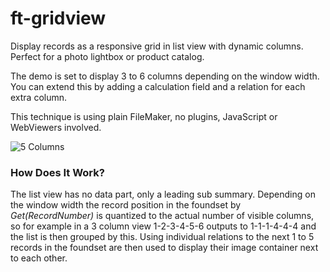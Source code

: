 # ft-gridview
Display records as a responsive grid in list view  with dynamic columns. Perfect for a photo lightbox or product catalog. 



The demo is set to display 3 to 6 columns depending on the window width. You can extend this by adding a calculation field and a relation for each extra column. 

This technique is using plain FileMaker, no plugins, JavaScript or WebViewers involved.

 ![5 Columns](doc/assets/screen5.png)

### How Does It Work?

The list view has no data part, only a leading sub summary. Depending on the window width the record position in the foundset by *Get(RecordNumber)* is quantized to the actual number of visible columns, so for example in a 3 column view 1-2-3-4-5-6 outputs to 1-1-1-4-4-4 and the list is then grouped by this. Using individual relations to the next 1 to 5 records in the foundset are then used to display their image container next to each other. 
